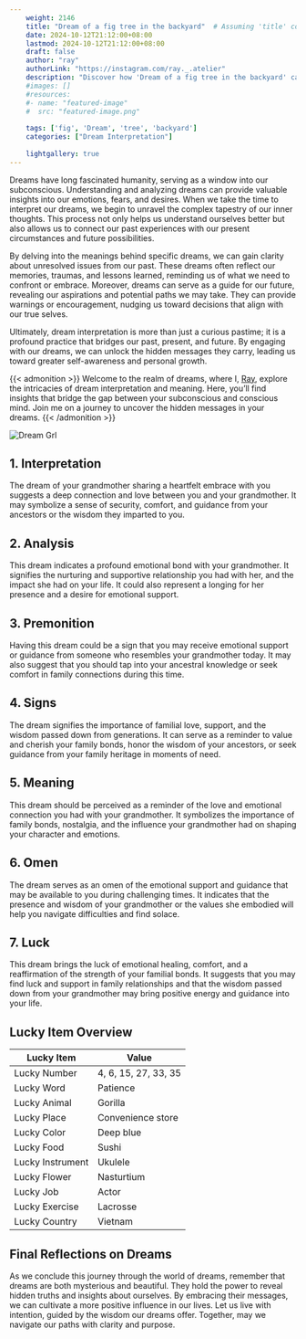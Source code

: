 ```yaml
---
    weight: 2146
    title: "Dream of a fig tree in the backyard"  # Assuming 'title' column exists
    date: 2024-10-12T21:12:00+08:00
    lastmod: 2024-10-12T21:12:00+08:00
    draft: false
    author: "ray"
    authorLink: "https://instagram.com/ray._.atelier"
    description: "Discover how 'Dream of a fig tree in the backyard' can interpret your future and uncover its significant meanings in your life."
    #images: []
    #resources:
    #- name: "featured-image"
    #  src: "featured-image.png"
    
    tags: ['fig', 'Dream', 'tree', 'backyard']
    categories: ["Dream Interpretation"]
    
    lightgallery: true
---
```

    
Dreams have long fascinated humanity, serving as a window into our subconscious. Understanding and analyzing dreams can provide valuable insights into our emotions, fears, and desires. When we take the time to interpret our dreams, we begin to unravel the complex tapestry of our inner thoughts. This process not only helps us understand ourselves better but also allows us to connect our past experiences with our present circumstances and future possibilities.

By delving into the meanings behind specific dreams, we can gain clarity about unresolved issues from our past. These dreams often reflect our memories, traumas, and lessons learned, reminding us of what we need to confront or embrace. Moreover, dreams can serve as a guide for our future, revealing our aspirations and potential paths we may take. They can provide warnings or encouragement, nudging us toward decisions that align with our true selves.

Ultimately, dream interpretation is more than just a curious pastime; it is a profound practice that bridges our past, present, and future. By engaging with our dreams, we can unlock the hidden messages they carry, leading us toward greater self-awareness and personal growth.

{{< admonition >}}
Welcome to the realm of dreams, where I, [Ray](https://instagram.com/ray._.atelier), explore the intricacies of dream interpretation and meaning. Here, you’ll find insights that bridge the gap between your subconscious and conscious mind. Join me on a journey to uncover the hidden messages in your dreams.
{{< /admonition >}}

![Dream Grl](https://cdn.pixabay.com/photo/2017/11/02/03/35/gothic-2910057_1280.jpg "Dream Grl")

## 1. Interpretation
 The dream of your grandmother sharing a heartfelt embrace with you suggests a deep connection and love between you and your grandmother. It may symbolize a sense of security, comfort, and guidance from your ancestors or the wisdom they imparted to you.

## 2. Analysis
 This dream indicates a profound emotional bond with your grandmother. It signifies the nurturing and supportive relationship you had with her, and the impact she had on your life. It could also represent a longing for her presence and a desire for emotional support.

## 3. Premonition
 Having this dream could be a sign that you may receive emotional support or guidance from someone who resembles your grandmother today. It may also suggest that you should tap into your ancestral knowledge or seek comfort in family connections during this time.

## 4. Signs
 The dream signifies the importance of familial love, support, and the wisdom passed down from generations. It can serve as a reminder to value and cherish your family bonds, honor the wisdom of your ancestors, or seek guidance from your family heritage in moments of need.

## 5. Meaning
 This dream should be perceived as a reminder of the love and emotional connection you had with your grandmother. It symbolizes the importance of family bonds, nostalgia, and the influence your grandmother had on shaping your character and emotions.

## 6. Omen
 The dream serves as an omen of the emotional support and guidance that may be available to you during challenging times. It indicates that the presence and wisdom of your grandmother or the values she embodied will help you navigate difficulties and find solace.

## 7. Luck
 This dream brings the luck of emotional healing, comfort, and a reaffirmation of the strength of your familial bonds. It suggests that you may find luck and support in family relationships and that the wisdom passed down from your grandmother may bring positive energy and guidance into your life.

## Lucky Item Overview
| Lucky Item          | Value              |
|---------------|--------------------|
| Lucky Number        | 4, 6, 15, 27, 33, 35  |
| Lucky Word          | Patience |
| Lucky Animal        | Gorilla |
| Lucky Place         | Convenience store     |
| Lucky Color         | Deep blue     |
| Lucky Food          | Sushi      |
| Lucky Instrument    | Ukulele |
| Lucky Flower        | Nasturtium    |
| Lucky Job           | Actor       |
| Lucky Exercise      | Lacrosse  |
| Lucky Country       | Vietnam    |


##  Final Reflections on Dreams

As we conclude this journey through the world of dreams, remember that dreams are both mysterious and beautiful. They hold the power to reveal hidden truths and insights about ourselves. By embracing their messages, we can cultivate a more positive influence in our lives. Let us live with intention, guided by the wisdom our dreams offer. Together, may we navigate our paths with clarity and purpose.
